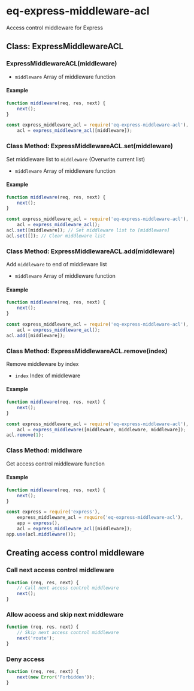 # eq-express-middleware-acl

Access control middleware for Express

## Class: ExpressMiddlewareACL
### ExpressMiddlewareACL(middleware)
- ```middleware``` <Array>    Array of middleware function

#### Example
```javascript
function middleware(req, res, next) {
    next();
}

const express_middleware_acl = require('eq-express-middleware-acl'),
    acl = express_middleware_acl([middleware]);
```


### Class Method: ExpressMiddlewareACL.set(middleware)
Set middleware list to ```middleware``` (Overwrite current list)
- ```middleware``` <Array>    Array of middleware function

#### Example
```javascript
function middleware(req, res, next) {
    next();
}

const express_middleware_acl = require('eq-express-middleware-acl'),
    acl = express_middleware_acl();
acl.set([middleware]); // Set middleware list to [middleware]
acl.set([]); // Clear middleware list
```


### Class Method: ExpressMiddlewareACL.add(middleware)
Add ```middleware``` to end of middleware list
- ```middleware``` <Array>    Array of middleware function

#### Example
```javascript
function middleware(req, res, next) {
    next();
}

const express_middleware_acl = require('eq-express-middleware-acl'),
    acl = express_middleware_acl();
acl.add([middleware]);
```


### Class Method: ExpressMiddlewareACL.remove(index)
Remove middleware by index
- ```index``` <Number>    Index of middleware

#### Example
```javascript
function middleware(req, res, next) {
    next();
}

const express_middleware_acl = require('eq-express-middleware-acl'),
    acl = express_middleware([middleware, middleware, middleware]);
acl.remove(1);
```


### Class Method: middlware
Get access control middleware function

#### Example
```javascript
function middleware(req, res, next) {
    next();
}

const express = require('express'),
    express_middleware_acl = require('eq-express-middleware-acl'),
    app = express(),
    acl = express_middleware_acl([middleware]);
app.use(acl.middleware());
```


## Creating access control middleware
### Call next access control middleware
```javascript
function (req, res, next) {
    // Call next access control middleware
    next();
}
```

### Allow access and skip next middleware
```javascript
function (req, res, next) {
    // Skip next access control middleware
    next('route');
}
```

### Deny access
```javascript
function (req, res, next) {
    next(new Error('Forbidden'));
}
```
